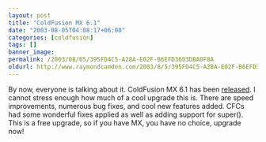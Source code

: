 ```yaml
---
layout: post
title: "ColdFusion MX 6.1"
date: "2003-08-05T04:08:17+06:00"
categories: [coldfusion]
tags: []
banner_image: 
permalink: /2003/08/05/395FD4C5-A28A-E02F-B6EFD3603DBA0F8A
oldurl: http://www.raymondcamden.com/2003/8/5/395FD4C5-A28A-E02F-B6EFD3603DBA0F8A
---
```


By now, everyone is talking about it. ColdFusion MX 6.1 has been <a href="http://www.macromedia.com/cfusion/resourcecenter/cfmx_survey.cfm?pagename=cfmx%20updater">released</a>. I cannot stress enough how much of a cool upgrade this is. There are speed improvements, numerous bug fixes, and cool new features added. CFCs had some wonderful fixes applied as well as adding support for super(). This is a free upgrade, so if you have MX, you have no choice, upgrade now!